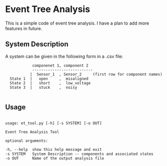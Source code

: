 # Event Tree Analysis
This is a simple code of event tree analysis. I have a plan to add more features in future. 

## System Description

A system can be given in the following form in a .csv file:

```
            componenet 1, component 2
            ---------------------------
           |  Sensor_1  , Sensor_2     (first row for component names)
  State 1  |   open     ,  misaligned
  State 2  |   short    ,  low_voltage
  State 3  |   stuck    ,  noisy
  
  ```
  
  ## Usage
  
  ```
  
  usage: et_tool.py [-h] [-s SYSTEM] [-o OUT]

Event Tree Analysis Tool

optional arguments:

  -h, --help  show this help message and exit
  -s SYSTEM   System Description -- components and associated states
  -o OUT      Name of the output analysis file
  
  ```
